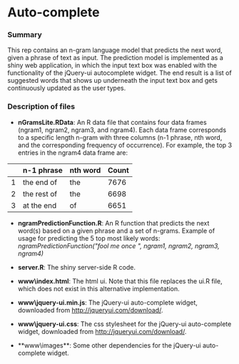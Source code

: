 Auto-complete
============

### Summary
This rep contains an n-gram language model that predicts the next word, given a phrase of text as input. The prediction model is implemented as a shiny web application, in which the input text box was enabled with the functionality of the jQuery-ui autocomplete widget. The end result is a list of suggested words that shows up underneath the input text box and gets continuously updated as the user types. 

### Description of files

* **nGramsLite.RData**: An R data file that contains four data frames (ngram1, ngram2, ngram3, and ngram4). Each data frame corresponds to a specific length n-gram with three columns (n-1 phrase, nth word, and the corresponding frequency of occurrence). For example, the top 3 entries in the ngram4 data frame are:

|   | n-1 phrase  | nth word  | Count |
|---|-------------|-----------|-------|
| 1 | the end of  | the       | 7676  |
| 2 | the rest of | the       | 6698  |
| 3 | at the end  | of        | 6651  |

* **ngramPredictionFunction.R**: An R function that predicts the next word(s) based on a given phrase and a set of n-grams. Example of usage for predicting the 5 top most likely words: *ngramPredictionFunction("fool me once ", ngram1, ngram2, ngram3, ngram4)*

* **server.R**: The shiny server-side R code. 

* **www\index.html**: The html ui. Note that this file replaces the ui.R file, which does not exist in this alternative implementation.

* **www\jquery-ui.min.js**: The jQuery-ui auto-complete widget, downloaded from http://jqueryui.com/download/.

* **www\jquery-ui.css**: The css stylesheet for the jQuery-ui auto-complete widget, downloaded from http://jqueryui.com/download/.

* **www\images\**: Some other dependencies for the jQuery-ui auto-complete widget.
